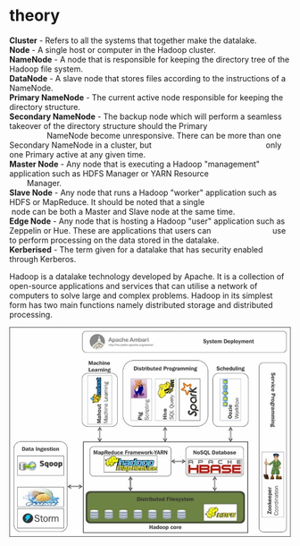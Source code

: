 # theory
**Cluster** - Refers to all the systems that together make the datalake.  
**Node** - A single host or computer in the Hadoop cluster.  
**NameNode** - A node that is responsible for keeping the directory tree of the Hadoop file system.  
**DataNode** - A slave node that stores files according to the instructions of a NameNode.  
**Primary NameNode** - The current active node responsible for keeping the directory structure.  
**Secondary NameNode** - The backup node which will perform a seamless takeover of the directory structure should the Primary                                                      NameNode become unresponsive. There can be more than one Secondary NameNode in a cluster, but                                                    only one Primary active at any given time.  
**Master Node** - Any node that is executing a Hadoop "management" application such as HDFS Manager or YARN Resource                                             Manager.  
**Slave Node** - Any node that runs a Hadoop "worker" application such as HDFS or MapReduce. It should be noted that a single                                    node can be both a Master and Slave node at the same time.  
**Edge Node** - Any node that is hosting a Hadoop "user" application such as Zeppelin or Hue. These are applications that users can                            use to perform processing on the data stored in the datalake.  
**Kerberised** - The term given for a datalake that has security enabled through Kerberos.

Hadoop is a datalake technology developed by Apache. It is a collection of open-source applications and services that can utilise a network of computers to solve large and complex problems. Hadoop in its simplest form has two main functions namely distributed storage and distributed processing.

![](theory/831c8beb7531bb55121fbaf0643cad.jpg)